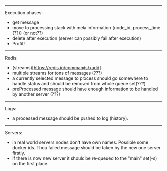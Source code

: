 ----
Execution phases:
* get message
* move to processing stack with meta information {node_id, process_time (??)} (or not??)
* delete after execution (server can possibly fail after execution)
* Profit!

-----
Redis:
* (streams)[https://redis.io/commands/xadd]
* multiple streams for tons of messages (???)
* a currently selected message to process should go somewhere to handle status and should be removed from whole queue set(???)
* preProcessed message should have enough information to be handled by another server (???)

----
Logs:
* a processed message should be pushed to log (history).

----
Servers:
* in real world servers nodes don't have own names. Possible some docker ids. Thou failed message should be taken by the new one server firstly.
* if there is now new server it should be re-queued to the "main" set(-s) on the first place.

